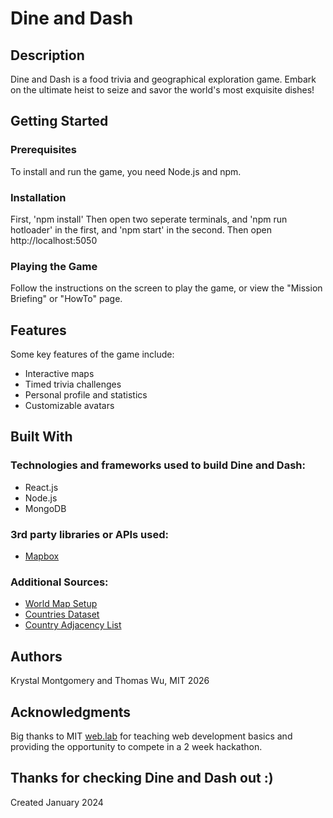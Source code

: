 # Dine and Dash

## Description

Dine and Dash is a food trivia and geographical exploration game. Embark on the ultimate heist to seize and savor the world's most exquisite dishes!

## Getting Started

### Prerequisites
To install and run the game, you need Node.js and npm.

### Installation
First, 'npm install'
Then open two seperate terminals, and 'npm run hotloader' in the first, and 'npm start' in the second.
Then open http://localhost:5050

### Playing the Game
Follow the instructions on the screen to play the game, or view the "Mission Briefing" or "HowTo" page.

## Features
Some key features of the game include:
- Interactive maps
- Timed trivia challenges
- Personal profile and statistics
- Customizable avatars

## Built With
### Technologies and frameworks used to build Dine and Dash:
- React.js
- Node.js
- MongoDB
### 3rd party libraries or APIs used:
- [Mapbox](https://www.mapbox.com/)
### Additional Sources:
- [World Map Setup](https://stackoverflow.com/questions/42919381/world-map-that-links-to-url-when-click-on-country-specific-layer)
- [Countries Dataset](https://github.com/datasets/geo-countries/blob/master/data/countries.geojson)
- [Country Adjacency List](https://github.com/P1sec/country_adjacency)

## Authors
Krystal Montgomery and Thomas Wu, MIT 2026

## Acknowledgments
Big thanks to MIT [web.lab](https://weblab.mit.edu/) for teaching web development basics and providing the opportunity to compete in a 2 week hackathon.

## Thanks for checking Dine and Dash out :)
Created January 2024
